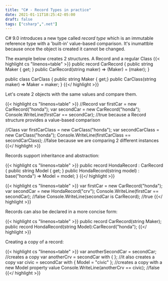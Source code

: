 ```yaml
---
title: "C# - Record Types in practice"
date: 2021-01-11T18:25:42-05:00
draft: false
tags: ["csharp",".net"]
---
```


C# 9.0 introduces a new type called *record type* which is an immutable reference type with a 'built-in' value-based comparison. It's inumattble because once the object is created it cannot be changed.

The example below creates 2 structures. A Record and a regular Class 
{{< highlight cs "linenos=table" >}}
public record CarRecord
{
    public string Maker { get; }
    public CarRecord(string maker) => (Maker) = (maker);
}

public class CarClass
{
    public string Maker { get;}
    public CarClass(string maker) => Maker = maker;
}
{{</ highlight >}}    

Let's create 2 objects with the same values and compare them. 

{{< highlight cs "linenos=table" >}}
//Record
var firstCar = new CarRecord("honda");
var secondCar = new CarRecord("honda");
Console.WriteLine(firstCar == secondCar); //true because a Record structure provides a value-based comparison

//Class
var firstCarClass = new CarClass("honda");
var secondCarClass = new CarClass("honda");
Console.WriteLine(firstCarClass == secondCarClass); //false because we are comparing 2 different instances
{{</ highlight >}}            

Records support inheritance and abstraction:

{{< highlight cs "linenos=table" >}}
public record HondaRecord : CarRecord
{
    public string Model { get; }
    public HondaRecord(string model) : base("honda") => Model = model;
}
{{</ highlight >}}        

{{< highlight cs "linenos=table" >}}
var firstCar = new CarRecord("honda");
var secondCar = new HondaRecord("crv");
Console.WriteLine(firstCar == secondCar); //false
Console.WriteLine(secondCar is CarRecord); //true
{{</ highlight >}}        

Records can also be declared in a more concise form:

{{< highlight cs "linenos=table" >}}
public record CarRecord(string Maker);
public record HondaRecord(string Model):CarRecord("honda");
{{</ highlight  >}}

Creating a copy of a record:

{{< highlight cs "linenos=table" >}}
var anotherSecondCar = secondCar; //creates a copy
var anotherCrv = secondCar with { }; //it also creates a copy
var civic = secondCar with { Model = "civic" }; //creates a copy with a new Model property value
Console.WriteLine(anotherCrv == civic); //false
{{</ highlight  >}}